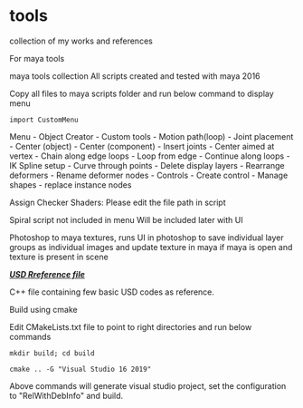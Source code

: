 # tools

collection of my works and references

For maya tools

maya tools collection All scripts created and tested with maya 2016

Copy all files to maya scripts folder and run below command to display menu

```import CustomMenu```

Menu - Object Creator - Custom tools - Motion path(loop) - Joint placement - Center (object) - Center (component) - Insert joints - Center aimed at vertex - Chain along edge loops - Loop from edge - Continue along loops - IK Spline setup - Curve through points - Delete display layers - Rearrange deformers - Rename deformer nodes - Controls - Create control - Manage shapes - replace instance nodes

Assign Checker Shaders: Please edit the file path in script

Spiral script not included in menu Will be included later with UI

Photoshop to maya textures, runs UI in photoshop to save individual layer groups as individual images and update texture in maya if maya is open and texture is present in scene

<span style="text-decoration:underline">
<B><I>USD Rreference file</I></B>
</span>

C++ file containing few basic USD codes as reference.

Build using cmake

Edit CMakeLists.txt file to point to right directories and run below commands

```mkdir build; cd build```

```cmake .. -G "Visual Studio 16 2019"```

Above commands will generate visual studio project, set the configuration to "RelWithDebInfo" and build.
